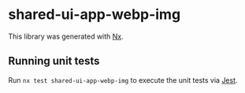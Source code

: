 # shared-ui-app-webp-img

This library was generated with [Nx](https://nx.dev).

## Running unit tests

Run `nx test shared-ui-app-webp-img` to execute the unit tests via [Jest](https://jestjs.io).
